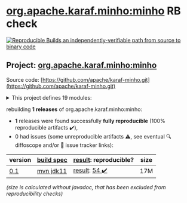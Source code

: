 [org.apache.karaf.minho:minho](https://central.sonatype.com/artifact/org.apache.karaf.minho/minho/0.1/versions) RB check
=======

[![Reproducible Builds](https://reproducible-builds.org/images/logos/rb.svg) an independently-verifiable path from source to binary code](https://reproducible-builds.org/)

## Project: [org.apache.karaf.minho:minho](https://central.sonatype.com/artifact/org.apache.karaf.minho/minho/0.1/versions)

Source code: [https://github.com/apache/karaf-minho.git](https://github.com/apache/karaf-minho.git)

<details><summary>This project defines 19 modules:</summary>

* [org.apache.karaf.minho.tooling:cli](https://central.sonatype.com/artifact/org.apache.karaf.minho.tooling/cli/0.1)
* [org.apache.karaf.minho.tooling:common](https://central.sonatype.com/artifact/org.apache.karaf.minho.tooling/common/0.1)
* [org.apache.karaf.minho.tooling:minho-maven-plugin](https://central.sonatype.com/artifact/org.apache.karaf.minho.tooling/minho-maven-plugin/0.1)
* [org.apache.karaf.minho:minho](https://central.sonatype.com/artifact/org.apache.karaf.minho/minho/0.1)
* [org.apache.karaf.minho:minho-banner](https://central.sonatype.com/artifact/org.apache.karaf.minho/minho-banner/0.1)
* [org.apache.karaf.minho:minho-boot](https://central.sonatype.com/artifact/org.apache.karaf.minho/minho-boot/0.1)
* [org.apache.karaf.minho:minho-camel](https://central.sonatype.com/artifact/org.apache.karaf.minho/minho-camel/0.1)
* [org.apache.karaf.minho:minho-classpath](https://central.sonatype.com/artifact/org.apache.karaf.minho/minho-classpath/0.1)
* [org.apache.karaf.minho:minho-config-json](https://central.sonatype.com/artifact/org.apache.karaf.minho/minho-config-json/0.1)
* [org.apache.karaf.minho:minho-config-properties](https://central.sonatype.com/artifact/org.apache.karaf.minho/minho-config-properties/0.1)
* [org.apache.karaf.minho:minho-extractor](https://central.sonatype.com/artifact/org.apache.karaf.minho/minho-extractor/0.1)
* [org.apache.karaf.minho:minho-http](https://central.sonatype.com/artifact/org.apache.karaf.minho/minho-http/0.1)
* [org.apache.karaf.minho:minho-jmx](https://central.sonatype.com/artifact/org.apache.karaf.minho/minho-jmx/0.1)
* [org.apache.karaf.minho:minho-jpa](https://central.sonatype.com/artifact/org.apache.karaf.minho/minho-jpa/0.1)
* [org.apache.karaf.minho:minho-osgi](https://central.sonatype.com/artifact/org.apache.karaf.minho/minho-osgi/0.1)
* [org.apache.karaf.minho:minho-rest](https://central.sonatype.com/artifact/org.apache.karaf.minho/minho-rest/0.1)
* [org.apache.karaf.minho:minho-spring-boot](https://central.sonatype.com/artifact/org.apache.karaf.minho/minho-spring-boot/0.1)
* [org.apache.karaf.minho:services](https://central.sonatype.com/artifact/org.apache.karaf.minho/services/0.1)
* [org.apache.karaf.minho:tooling](https://central.sonatype.com/artifact/org.apache.karaf.minho/tooling/0.1)
</details>

rebuilding **1 releases** of org.apache.karaf.minho:minho:
- **1** releases were found successfully **fully reproducible** (100% reproducible artifacts :heavy_check_mark:),
- 0 had issues (some unreproducible artifacts :warning:, see eventual :mag: diffoscope and/or :memo: issue tracker links):

| version | [build spec](/BUILDSPEC.md) | [result](https://reproducible-builds.org/docs/jvm/): reproducible? | size |
| -- | --------- | ------ | -- |
| [0.1](https://central.sonatype.com/artifact/org.apache.karaf.minho/minho/0.1/pom) | [mvn jdk11](minho-0.1.buildspec) | [result](minho-0.1.buildinfo): [54 :heavy_check_mark: ](minho-0.1.buildcompare) | 17M |

<i>(size is calculated without javadoc, that has been excluded from reproducibility checks)</i>
